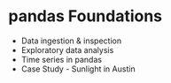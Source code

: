 # pandas Foundations #

* Data ingestion & inspection
* Exploratory data analysis
* Time series in pandas
* Case Study - Sunlight in Austin
